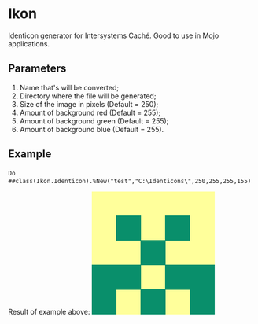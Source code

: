 # Ikon
Identicon generator for Intersystems Caché. Good to use in Mojo applications.

## Parameters
1. Name that's will be converted;
2. Directory where the file will be generated;
3. Size of the image in pixels (Default = 250);
4. Amount of background red (Default = 255);
5. Amount of background green (Default = 255);
6. Amount of background blue (Default = 255).

## Example
```cos
Do ##class(Ikon.Identicon).%New("test","C:\Identicons\",250,255,255,155)
```
Result of example above:
![Result](https://github.com/AndreiLN/Ikon/blob/master/test.jpg)
